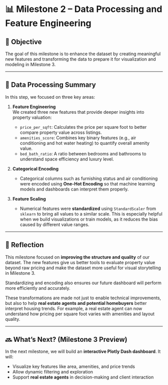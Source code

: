 
# 📊 Milestone 2 – Data Processing and Feature Engineering

## 📌 Objective
The goal of this milestone is to enhance the dataset by creating meaningful new features and transforming the data to prepare it for visualization and modeling in Milestone 3.

---

## 🔧 Data Processing Summary

In this step, we focused on three key areas:

1. **Feature Engineering**  
   We created three new features that provide deeper insights into property valuation:
   - `price_per_sqft`: Calculates the price per square foot to better compare property value across listings.
   - `amenities_score`: Combines key binary features (e.g., air conditioning and hot water heating) to quantify overall amenity value.
   - `bed_bath_ratio`: A ratio between bedrooms and bathrooms to understand space efficiency and luxury level.

2. **Categorical Encoding**  
   - Categorical columns such as furnishing status and air conditioning were encoded using **One-Hot Encoding** so that machine learning models and dashboards can interpret them properly.

3. **Feature Scaling**  
   - Numerical features were **standardized** using `StandardScaler` from `sklearn` to bring all values to a similar scale. This is especially helpful when we build visualizations or train models, as it reduces the bias caused by different value ranges.

---

## 🧠 Reflection

This milestone focused on **improving the structure and quality** of our dataset. The new features give us better tools to evaluate property value beyond raw pricing and make the dataset more useful for visual storytelling in Milestone 3.

Standardizing and encoding also ensures our future dashboard will perform more efficiently and accurately.

These transformations are made not just to enable technical improvements, but also to help **real estate agents and potential homebuyers** better interpret housing trends. For example, a real estate agent can now understand how pricing per square foot varies with amenities and layout quality.

---

## 🔜 What’s Next? (Milestone 3 Preview)

In the next milestone, we will build an **interactive Plotly Dash dashboard**. It will:
- Visualize key features like area, amenities, and price trends
- Allow dynamic filtering and exploration
- Support **real estate agents** in decision-making and client interaction
